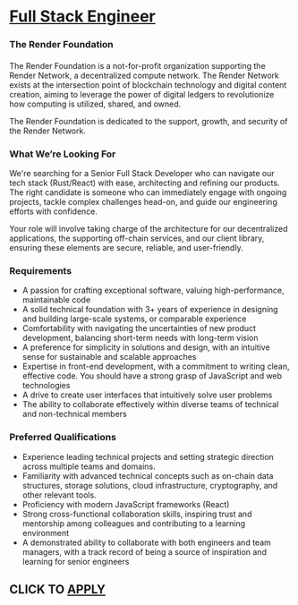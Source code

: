 # [Full Stack Engineer](https://www.remotewlb.com/apply/full-stack-engineer-70878)  
### The Render Foundation  
####  

The Render Foundation is a not-for-profit organization supporting the Render Network, a decentralized compute network. The Render Network exists at the intersection point of blockchain technology and digital content creation, aiming to leverage the power of digital ledgers to revolutionize how computing is utilized, shared, and owned.

The Render Foundation is dedicated to the support, growth, and security of the Render Network.

### What We’re Looking For

We're searching for a Senior Full Stack Developer who can navigate our tech stack (Rust/React) with ease, architecting and refining our products. The right candidate is someone who can immediately engage with ongoing projects, tackle complex challenges head-on, and guide our engineering efforts with confidence.

Your role will involve taking charge of the architecture for our decentralized applications, the supporting off-chain services, and our client library, ensuring these elements are secure, reliable, and user-friendly.

### Requirements

  * A passion for crafting exceptional software, valuing high-performance, maintainable code
  * A solid technical foundation with 3+ years of experience in designing and building large-scale systems, or comparable experience
  * Comfortability with navigating the uncertainties of new product development, balancing short-term needs with long-term vision
  * A preference for simplicity in solutions and design, with an intuitive sense for sustainable and scalable approaches
  * Expertise in front-end development, with a commitment to writing clean, effective code. You should have a strong grasp of JavaScript and web technologies
  * A drive to create user interfaces that intuitively solve user problems
  * The ability to collaborate effectively within diverse teams of technical and non-technical members

### Preferred Qualifications

  * Experience leading technical projects and setting strategic direction across multiple teams and domains.
  * Familiarity with advanced technical concepts such as on-chain data structures, storage solutions, cloud infrastructure, cryptography, and other relevant tools.
  * Proficiency with modern JavaScript frameworks (React)
  * Strong cross-functional collaboration skills, inspiring trust and mentorship among colleagues and contributing to a learning environment
  * A demonstrated ability to collaborate with both engineers and team managers, with a track record of being a source of inspiration and learning for senior engineers

  
## CLICK TO [APPLY](https://www.remotewlb.com/apply/full-stack-engineer-70878)


